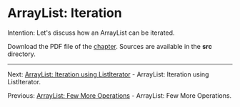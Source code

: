 # ArrayList: Iteration

Intention: Let's discuss how an ArrayList can be iterated.

Download the PDF file of the [chapter](chapter_5.pdf). Sources are available in the <b>src</b> directory. 

<hr>

Next: [ArrayList: Iteration using ListIterator](chapter_6.md "ArrayList: Iteration using ListIterator") - 
ArrayList: Iteration using ListIterator.

Previous: [ArrayList: Few More Operations](chapter_4.md "ArrayList: Few More Operations") - ArrayList: Few More Operations.